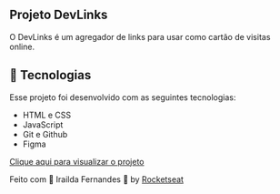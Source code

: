 ## Projeto DevLinks 

O DevLinks é um agregador de links para usar como cartão de visitas online.



## 🚀 Tecnologias

Esse projeto foi desenvolvido com as seguintes tecnologias:

- HTML e CSS
- JavaScript
- Git e Github
- Figma

[Clique aqui para visualizar o projeto](https://iraildafernandes.github.io/irailda-discover-rocketseat/)

Feito com &#x1F49C; Irailda Fernandes &#x1F43B; by <a href="https://rocketseat.com.br/">Rocketseat</a>
